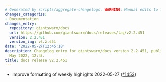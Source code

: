 ```yaml
---
# Generated by scripts/aggregate-changelogs. WARNING: Manual edits to this files will be overwritten.
changes_categories:
- Documentation
changes_entry:
  repository: giantswarm/docs
  url: https://github.com/giantswarm/docs/releases/tag/v2.2.451
  version: 2.2.451
  version_tag: v2.2.451
date: '2022-05-27T12:45:18'
description: Changelog entry for giantswarm/docs version 2.2.451, published on 27
  May 2022, 12:45.
title: docs release v2.2.451
---
```


- Improve formatting of weekly highlights 2022-05-27 ([#1453](https://github.com/giantswarm/docs/pull/1453))

